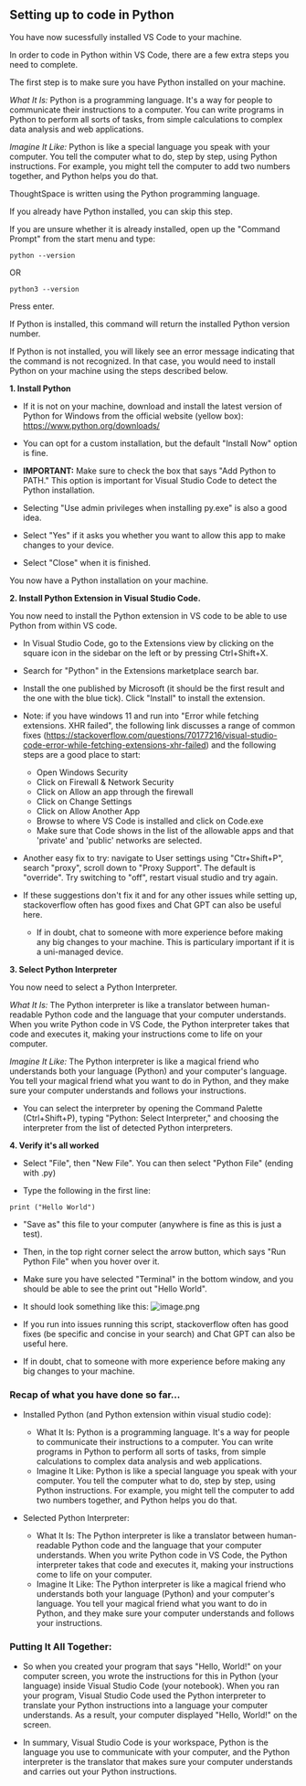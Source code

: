 ## Setting up to code in Python

You have now sucessfully installed VS Code to your machine.

In order to code in Python within VS Code, there are a few extra steps you need to complete.
    
The first step is to make sure you have Python installed on your machine.
    
*What It Is:* Python is a programming language. It's a way for people to communicate their instructions to a computer. You can write programs in Python to perform all sorts of tasks, from simple calculations to complex data analysis and web applications.
    
*Imagine It Like:* Python is like a special language you speak with your computer. You tell the computer what to do, step by step, using Python instructions. For example, you might tell the computer to add two numbers together, and Python helps you do that.
    
ThoughtSpace is written using the Python programming language.
    
If you already have Python installed, you can skip this step.
    
If you are unsure whether it is already installed, open up the "Command Prompt" from the start menu and type:

```
python --version
```

OR

```
python3 --version
```

Press enter.
    
If Python is installed, this command will return the installed Python version number. 
    
If Python is not installed, you will likely see an error message indicating that the command is not recognized. In that case, you would need to install Python on your machine using the steps described below.

**1. Install Python**

- If it is not on your machine, download and install the latest version of Python for Windows  from the official website (yellow box): https://www.python.org/downloads/

- You can opt for a custom installation, but the default "Install Now" option is fine.

- **IMPORTANT:** Make sure to check the box that says "Add Python to PATH." This option is important for Visual Studio Code to detect the Python installation.

- Selecting "Use admin privileges when installing py.exe" is also a good idea.

- Select "Yes" if it asks you whether you want to allow this app to make changes to your device.

- Select "Close" when it is finished.
    
You now have a Python installation on your machine.

**2. Install Python Extension in Visual Studio Code.**
    
You now need to install the Python extension in VS code to be able to use Python from within VS code.

- In Visual Studio Code, go to the Extensions view by clicking on the square icon in the sidebar on the left or by pressing Ctrl+Shift+X.

- Search for "Python" in the Extensions marketplace search bar.

- Install the one published by Microsoft (it should be the first result and the one with the blue tick). Click "Install" to install the extension.

- Note: if you have windows 11 and run into "Error while fetching extensions. XHR failed", the following link discusses a range of common fixes (https://stackoverflow.com/questions/70177216/visual-studio-code-error-while-fetching-extensions-xhr-failed)
and the following steps are a good place to start:


    - Open Windows Security
    - Click on Firewall & Network Security
    - Click on Allow an app through the firewall
    - Click on Change Settings
    - Click on Allow Another App
    - Browse to where VS Code is installed and click on Code.exe
    - Make sure that Code shows in the list of the allowable apps and that 'private' and 'public' networks are selected.


- Another easy fix to try: navigate to User settings using "Ctr+Shift+P", search "proxy", scroll down to "Proxy Support". The default is "override". Try switching to "off", restart visual studio and try again.

- If these suggestions don't fix it and for any other issues while setting up, stackoverflow often has good fixes and Chat GPT can also be useful here. 
    - If in doubt, chat to someone with more experience before making any big changes to your machine. This is particulary important if it is a uni-managed device.

**3. Select Python Interpreter**
    
You now need to select a Python Interpreter.
    
 *What It Is:* The Python interpreter is like a translator between human-readable Python code and the language that your computer understands. When you write Python code in VS Code, the Python interpreter takes that code and executes it, making your instructions come to life on your computer.

*Imagine It Like:* The Python interpreter is like a magical friend who understands both your language (Python) and your computer's language. You tell your magical friend what you want to do in Python, and they make sure your computer understands and follows your instructions.

- You can select the interpreter by opening the Command Palette (Ctrl+Shift+P), typing "Python: Select Interpreter," and choosing the interpreter from the list of detected Python interpreters.

**4. Verify it's all worked**

- Select "File", then "New File". You can then select "Python File" (ending with .py)

- Type the following in the first line: 

```
print ("Hello World")
```

- "Save as" this file to your computer (anywhere is fine as this is just a test).

- Then, in the top right corner select the arrow button, which says "Run Python File" when you hover over it.

- Make sure you have selected "Terminal" in the bottom window, and you should be able to see the print out "Hello World". 
    
- It should look something like this:
![image.png](https://hackmd.io/_uploads/rJoXGMeQ6.png)

- If you run into issues running this script, stackoverflow often has good fixes (be specific and concise in your search) and Chat GPT can also be useful here. 
- If in doubt, chat to someone with more experience before making any big changes to your machine.

### Recap of what you have done so far...

- Installed Python (and Python extension within visual studio code):
  - What It Is: Python is a programming language. It's a way for people to communicate their instructions to a computer. You can write programs in Python to perform all sorts of tasks, from simple calculations to complex data analysis and web applications.
  - Imagine It Like: Python is like a special language you speak with your computer. You tell the computer what to do, step by step, using Python instructions. For example, you might tell the computer to add two numbers together, and Python helps you do that.

- Selected Python Interpreter: 
  - What It Is: The Python interpreter is like a translator between human-readable Python code and the language that your computer understands. When you write Python code in VS Code, the Python interpreter takes that code and executes it, making your instructions come to life on your computer.
  - Imagine It Like: The Python interpreter is like a magical friend who understands both your language (Python) and your computer's language. You tell your magical friend what you want to do in Python, and they make sure your computer understands and follows your instructions.

### Putting It All Together:

- So when you created your program that says "Hello, World!" on your computer screen, you wrote the instructions for this in Python (your language) inside Visual Studio Code (your notebook). When you ran your program, Visual Studio Code used the Python interpreter to translate your Python instructions into a language your computer understands. As a result, your computer displayed "Hello, World!" on the screen.
  
- In summary, Visual Studio Code is your workspace, Python is the language you use to communicate with your computer, and the Python interpreter is the translator that makes sure your computer understands and carries out your Python instructions.